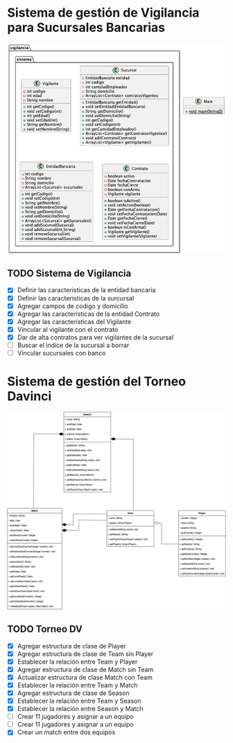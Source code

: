 # Sistema de gestión de Vigilancia para Sucursales Bancarias

![class_diagram.png](class_diagram.png)

## TODO Sistema de Vigilancia
- [x] Definir las caracteristicas de la entidad bancaria
- [x] Definir las caracteristicas de la surcursal
- [x] Agregar campos de codigo y domicilio
- [x] Agregar las caracteristicas de la entidad Contrato
- [x] Agregar las caracteristicas del Vigilante
- [x] Vincular al vigilante con el contrato
- [x] Dar de alta contratos para ver vigilantes de la sucursal
- [ ] Buscar el indice de la sucursal a borrar
- [ ] Vincular sucursales con banco

# Sistema de gestión del Torneo Davinci

![class_diagram_tournament.png](class_diagram_tournament.png)

## TODO Torneo DV
- [x] Agregar estructura de clase de Player
- [x] Agregar estructura de clase de Team sin Player
- [x] Establecer la relación entre Team y Player
- [x] Agregar estructura de clase de Match sin Team
- [x] Actualizar estructura de clase Match con Team
- [x] Establecer la relación entre Team y Match
- [x] Agregar estructura de clase de Season
- [x] Establecer la relación entre Team y Season
- [x] Establecer la relación entre Season y Match
- [ ] Crear 11 jugadores y asignar a un equipo
- [ ] Crear 11 jugadores y asignar a un equipo
- [x] Crear un match entre dos equipos
